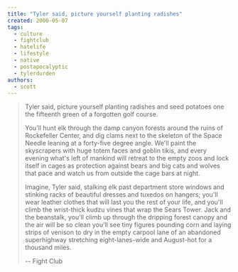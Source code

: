 ```yaml
---
title: "Tyler said, picture yourself planting radishes"
created: 2000-05-07
tags: 
  - culture
  - fightclub
  - hatelife
  - lifestyle
  - native
  - postapocalyptic
  - tylerdurden
authors: 
  - scott
---
```


> Tyler said, picture yourself planting radishes and seed potatoes one the fifteenth green of a forgotten golf course.
> 
> You'll hunt elk through the damp canyon forests around the ruins of Rockefeller Center, and dig clams next to the skeleton of the Space Needle leaning at a forty-five degree angle. We'll paint the skyscrapers with huge totem faces and goblin tikis, and every evening what's left of mankind will retreat to the empty zoos and lock itself in cages as protection against bears and big cats and wolves that pace and watch us from outside the cage bars at night.
> 
> Imagine, Tyler said, stalking elk past department store windows and stinking racks of beautiful dresses and tuxedos on hangers; you'll wear leather clothes that will last you the rest of your life, and you'll climb the wrist-thick kudzu vines that wrap the Sears Tower. Jack and the beanstalk, you'll climb up through the dripping forest canopy and the air will be so clean you'll see tiny figures pounding corn and laying strips of venison to dry in the empty carpool lane of an abandoned superhighway stretching eight-lanes-wide and August-hot for a thousand miles.
> 
> \-- Fight Club
